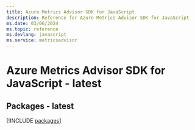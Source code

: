 ```yaml
---
title: Azure Metrics Advisor SDK for JavaScript
description: Reference for Azure Metrics Advisor SDK for JavaScript
ms.date: 03/06/2024
ms.topic: reference
ms.devlang: javascript
ms.service: metricsadvisor
---
```

# Azure Metrics Advisor SDK for JavaScript - latest
## Packages - latest
[!INCLUDE [packages](metrics-advisor-index.md)]